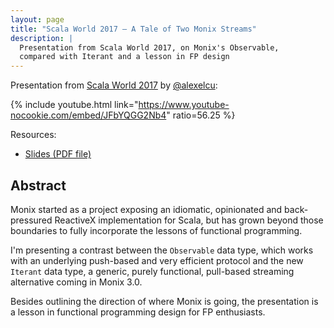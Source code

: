 ```yaml
---
layout: page
title: "Scala World 2017 — A Tale of Two Monix Streams"
description: |
  Presentation from Scala World 2017, on Monix's Observable, 
  compared with Iterant and a lesson in FP design
---
```


Presentation from [Scala World 2017](https://scala.world/)
by [@alexelcu](https://twitter.com/alexelcu):

{% include youtube.html link="https://www.youtube-nocookie.com/embed/JFbYQGG2Nb4" ratio=56.25 %}

Resources:

- [Slides (PDF file)](/public/pdfs/ScalaWorld2017-Tale-TwoStreams.pdf)

## Abstract

Monix started as a project exposing an idiomatic, opinionated 
and back-pressured ReactiveX implementation for Scala, but has 
grown beyond those boundaries to fully incorporate the lessons of 
functional programming.

I'm presenting a contrast between the `Observable` data type, which works 
with an underlying push-based and very efficient protocol and the new 
`Iterant` data type, a generic, purely functional, pull-based streaming 
alternative coming in Monix 3.0.

Besides outlining the direction of where Monix is going, the presentation 
is a lesson in functional programming design for FP enthusiasts.
